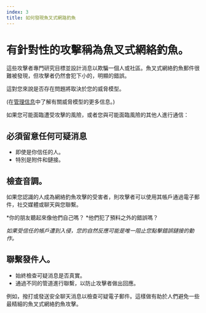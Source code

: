 ```yaml
---
index: 3
title: 如何發現魚叉式網路釣魚
---
```

# 有針對性的攻擊稱為魚叉式網絡釣魚。

這些攻擊者專門研究目標並設計消息以欺騙一個人或社區。魚叉式網絡釣魚郵件很難被發現，但攻擊者仍然會犯下小的，明顯的錯誤。

這對您來說是否存在問題將取決於您的威脅模型。

(在[管理信息](umbrella://information/managing-information)中了解有關威脅模型的更多信息。)

如果您可能面臨遭受攻擊的風險，或者您與可能面臨風險的其他人進行通信：

## 必須留意任何可疑消息

*   即使是你信任的人。
*   特別是附件和鏈接。

## 檢查音調。

如果您認識的人成為網絡釣魚攻擊的受害者，則攻擊者可以使用其帳戶通過電子郵件，社交媒體或聊天與您聯繫。

*你的朋友聽起來像他們自己嗎？
*他們犯了預料之外的錯誤嗎？

*如果受信任的帳戶遭到入侵，您的自然反應可能是唯一阻止您點擊錯誤鏈接的動作。*

## 聯繫發件人。

*   始終檢查可疑消息是否真實。
*   通過不同的管道進行聯繫，以防止攻擊者做出回應。

例如，撥打或發送安全聊天消息以檢查可疑電子郵件。這樣做有助於人們避免一些最精細的魚叉式網絡釣魚攻擊。